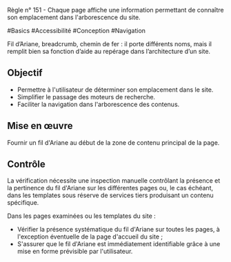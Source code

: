
Règle n° 151  - Chaque page affiche une information permettant de connaître son emplacement dans l'arborescence du site.

#Basics #Accessibilité #Conception #Navigation

Fil d’Ariane, breadcrumb, chemin de fer : il porte différents noms, mais il remplit bien sa fonction d’aide au repérage dans l’architecture d’un site.

Objectif
--------

*   Permettre à l'utilisateur de déterminer son emplacement dans le site.
*   Simplifier le passage des moteurs de recherche.
*   Faciliter la navigation dans l'arborescence des contenus.

Mise en œuvre
-------------

Fournir un fil d'Ariane au début de la zone de contenu principal de la page.

Contrôle
--------

La vérification nécessite une inspection manuelle contrôlant la présence et la pertinence du fil d'Ariane sur les différentes pages ou, le cas échéant, dans les templates sous réserve de services tiers produisant un contenu spécifique.

Dans les pages examinées ou les templates du site :

*   Vérifier la présence systématique du fil d'Ariane sur toutes les pages, à l'exception éventuelle de la page d'accueil du site ;
*   S'assurer que le fil d'Ariane est immédiatement identifiable grâce à une mise en forme prévisible par l'utilisateur.
